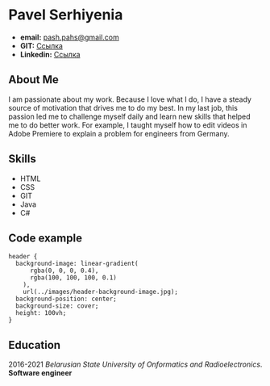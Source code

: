 # Pavel Serhiyenia

* **email:** pash.pahs@gmail.com
* **GIT:** [Ссылка](https://github.com/Pashkanye)
* **Linkedin:** [Ссылка](https://www.linkedin.com/in/pavel-serhiyenia-9b71051a2/)

## About Me
I am passionate about my work. Because I love what I do, I have a steady source of motivation 
that drives me to do my best. In my last job, this passion led me to challenge myself daily and 
learn new skills that helped me to do better work. For example, I taught myself how to edit
videos in Adobe Premiere to explain a problem for engineers from Germany.

## Skills

* HTML
* CSS
* GIT
* Java
* C#

## Code example

```
header {
  background-image: linear-gradient(
      rgba(0, 0, 0, 0.4),
      rgba(100, 100, 100, 0.1)
    ),
    url(../images/header-background-image.jpg);
  background-position: center;
  background-size: cover;
  height: 100vh;
}
```

## Education

2016-2021 *Belarusian State University of Onformatics and Radioelectronics*. **Software engineer**